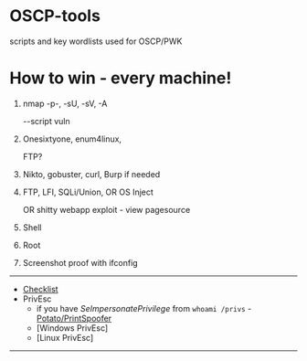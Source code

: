 # OSCP-tools
scripts and key wordlists used for OSCP/PWK

# How to win - every machine!
1. nmap -p-, -sU, -sV, -A 

   --script vuln

2. Onesixtyone, enum4linux,

   FTP?

3. Nikto, gobuster, curl,
Burp if needed

4. FTP, LFI, SQLi/Union, OR OS Inject

   OR 
   shitty webapp exploit - view pagesource

5. Shell
6. Root
7. Screenshot proof with ifconfig

* * *

- [Checklist](https://github.com/conma293/OSCP-tools/blob/master/Checklist.md)
- PrivEsc
  - if you have _SeImpersonatePrivilege_ from ```whoami /privs``` - [Potato/PrintSpoofer](https://book.hacktricks.xyz/windows-hardening/windows-local-privilege-escalation/roguepotato-and-printspoofer)
  - [Windows PrivEsc]
  - [Linux PrivEsc]


* * *

